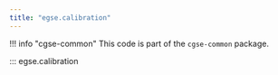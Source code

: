 ```yaml
---
title: "egse.calibration"
---
```


!!! info "cgse-common"
    This code is part of the `cgse-common` package.


::: egse.calibration
